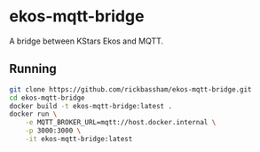 # ekos-mqtt-bridge

A bridge between KStars Ekos and MQTT.

## Running

```bash
git clone https://github.com/rickbassham/ekos-mqtt-bridge.git
cd ekos-mqtt-bridge
docker build -t ekos-mqtt-bridge:latest .
docker run \
    -e MQTT_BROKER_URL=mqtt://host.docker.internal \
    -p 3000:3000 \
    -it ekos-mqtt-bridge:latest
```
